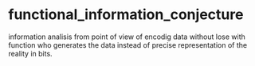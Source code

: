 # functional_information_conjecture
information analisis from point of view of encodig data without lose with function who generates the data instead of precise representation of the reality in bits.
